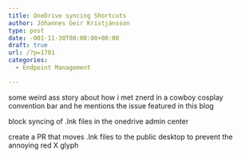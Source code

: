 ```yaml
---
title: OneDrive syncing Shortcuts
author: Jóhannes Geir Kristjánsson
type: post
date: -001-11-30T00:00:00+00:00
draft: true
url: /?p=1701
categories:
  - Endpoint Management

---
```

some weird ass story about how i met znerd in a cowboy cosplay convention bar and he mentions the issue featured in this blog

block syncing of .lnk files in the onedrive admin center

create a PR that moves .lnk files to the public desktop to prevent the annoying red X glyph